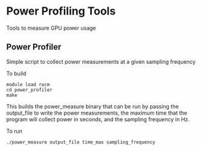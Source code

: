 # Power Profiling Tools
Tools to measure GPU power usage


## Power Profiler

Simple script to collect power measurements at a given sampling frequency

To build 
```
module load rocm
cd power_profiler
make
```

This builds the power_measure binary that can be run by passing the output_file to write the power measurements, the maximum time that the program will collect power in seconds, and the sampling frequency in Hz. 

To run
```
./power_measure output_file time_max sampling_frequency
```